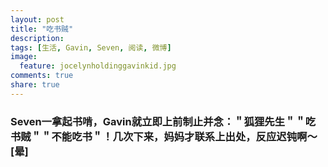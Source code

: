 ```yaml
---
layout: post
title: "吃书贼"
description: 
tags: [生活, Gavin, Seven, 阅读, 微博]
image:
  feature: jocelynholdinggavinkid.jpg
comments: true
share: true
---
```



### Seven一拿起书啃，Gavin就立即上前制止并念：＂狐狸先生＂＂吃书贼＂＂不能吃书＂！几次下来，妈妈才联系上出处，反应迟钝啊〜[晕] ###

<figure class="half">
	<img src="http://i.imgur.com/hUugWji.jpg" alt="">
	<img src="http://i.imgur.com/O8biOVj.jpg" alt="">
	<img src="http://i.imgur.com/0g4lYAT.jpg" alt="">
	<img src="http://i.imgur.com/7plhN6D.jpg" alt="">
</figure>